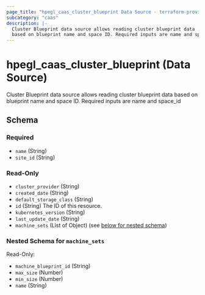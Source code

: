 ```yaml
---
page_title: "hpegl_caas_cluster_blueprint Data Source - terraform-provider-hpegl"
subcategory: "caas"
description: |-
  Cluster Blueprint data source allows reading cluster blueprint data
  based on blueprint name and space ID. Required inputs are name and space_id
---
```

# hpegl_caas_cluster_blueprint (Data Source)

Cluster Blueprint data source allows reading cluster blueprint data 
			based on blueprint name and space ID. Required inputs are name and space_id



<!-- schema generated by tfplugindocs -->
## Schema

### Required

- `name` (String)
- `site_id` (String)

### Read-Only

- `cluster_provider` (String)
- `created_date` (String)
- `default_storage_class` (String)
- `id` (String) The ID of this resource.
- `kubernetes_version` (String)
- `last_update_date` (String)
- `machine_sets` (List of Object) (see [below for nested schema](#nestedatt--machine_sets))

<a id="nestedatt--machine_sets"></a>
### Nested Schema for `machine_sets`

Read-Only:

- `machine_blueprint_id` (String)
- `max_size` (Number)
- `min_size` (Number)
- `name` (String)


